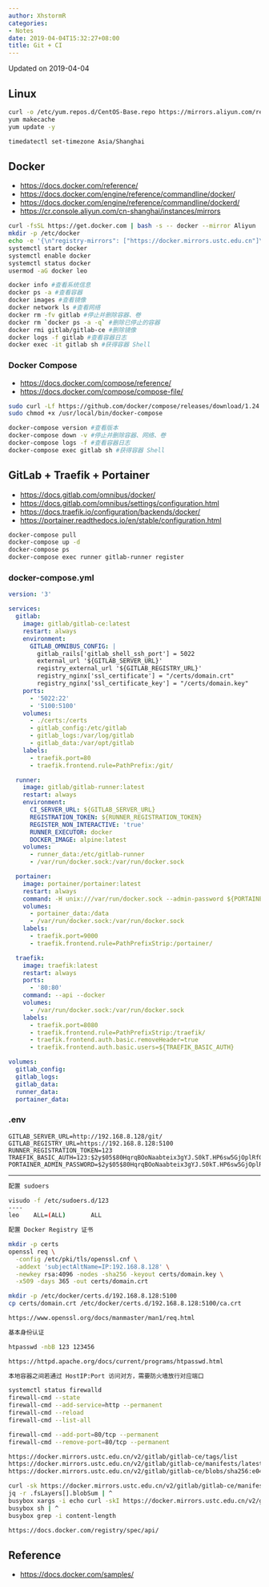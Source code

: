 ```yaml
---
author: XhstormR
categories:
- Notes
date: 2019-04-04T15:32:27+08:00
title: Git + CI
---
```


<!--more-->

Updated on 2019-04-04

>

## Linux
```bash
curl -o /etc/yum.repos.d/CentOS-Base.repo https://mirrors.aliyun.com/repo/Centos-7.repo
yum makecache
yum update -y

timedatectl set-timezone Asia/Shanghai
```

## Docker
* https://docs.docker.com/reference/
* https://docs.docker.com/engine/reference/commandline/docker/
* https://docs.docker.com/engine/reference/commandline/dockerd/
* https://cr.console.aliyun.com/cn-shanghai/instances/mirrors

```bash
curl -fsSL https://get.docker.com | bash -s -- docker --mirror Aliyun
mkdir -p /etc/docker
echo -e '{\n"registry-mirrors": ["https://docker.mirrors.ustc.edu.cn"]\n}' > /etc/docker/daemon.json
systemctl start docker
systemctl enable docker
systemctl status docker
usermod -aG docker leo
```

```bash
docker info #查看系统信息
docker ps -a #查看容器
docker images #查看镜像
docker network ls #查看网络
docker rm -fv gitlab #停止并删除容器、卷
docker rm `docker ps -a -q` #删除已停止的容器
docker rmi gitlab/gitlab-ce #删除镜像
docker logs -f gitlab #查看容器日志
docker exec -it gitlab sh #获得容器 Shell
```

### Docker Compose
* https://docs.docker.com/compose/reference/
* https://docs.docker.com/compose/compose-file/

```bash
sudo curl -Lf https://github.com/docker/compose/releases/download/1.24.0/run.sh -o /usr/local/bin/docker-compose
sudo chmod +x /usr/local/bin/docker-compose
```

```bash
docker-compose version #查看版本
docker-compose down -v #停止并删除容器、网络、卷
docker-compose logs -f #查看容器日志
docker-compose exec gitlab sh #获得容器 Shell
```

## GitLab + Traefik + Portainer
* https://docs.gitlab.com/omnibus/docker/
* https://docs.gitlab.com/omnibus/settings/configuration.html
* https://docs.traefik.io/configuration/backends/docker/
* https://portainer.readthedocs.io/en/stable/configuration.html

```bash
docker-compose pull
docker-compose up -d
docker-compose ps
docker-compose exec runner gitlab-runner register
```

### docker-compose.yml

```yaml
version: '3'

services:
  gitlab:
    image: gitlab/gitlab-ce:latest
    restart: always
    environment:
      GITLAB_OMNIBUS_CONFIG: |
        gitlab_rails['gitlab_shell_ssh_port'] = 5022
        external_url '${GITLAB_SERVER_URL}'
        registry_external_url '${GITLAB_REGISTRY_URL}'
        registry_nginx['ssl_certificate'] = "/certs/domain.crt"
        registry_nginx['ssl_certificate_key'] = "/certs/domain.key"
    ports:
      - '5022:22'
      - '5100:5100'
    volumes:
      - ./certs:/certs
      - gitlab_config:/etc/gitlab
      - gitlab_logs:/var/log/gitlab
      - gitlab_data:/var/opt/gitlab
    labels:
      - traefik.port=80
      - traefik.frontend.rule=PathPrefix:/git/

  runner:
    image: gitlab/gitlab-runner:latest
    restart: always
    environment:
      CI_SERVER_URL: ${GITLAB_SERVER_URL}
      REGISTRATION_TOKEN: ${RUNNER_REGISTRATION_TOKEN}
      REGISTER_NON_INTERACTIVE: 'true'
      RUNNER_EXECUTOR: docker
      DOCKER_IMAGE: alpine:latest
    volumes:
      - runner_data:/etc/gitlab-runner
      - /var/run/docker.sock:/var/run/docker.sock

  portainer:
    image: portainer/portainer:latest
    restart: always
    command: -H unix:///var/run/docker.sock --admin-password ${PORTAINER_ADMIN_PASSWORD}
    volumes:
      - portainer_data:/data
      - /var/run/docker.sock:/var/run/docker.sock
    labels:
      - traefik.port=9000
      - traefik.frontend.rule=PathPrefixStrip:/portainer/

  traefik:
    image: traefik:latest
    restart: always
    ports:
      - '80:80'
    command: --api --docker
    volumes:
      - /var/run/docker.sock:/var/run/docker.sock
    labels:
      - traefik.port=8080
      - traefik.frontend.rule=PathPrefixStrip:/traefik/
      - traefik.frontend.auth.basic.removeHeader=true
      - traefik.frontend.auth.basic.users=${TRAEFIK_BASIC_AUTH}

volumes:
  gitlab_config:
  gitlab_logs:
  gitlab_data:
  runner_data:
  portainer_data:
```

### .env

```
GITLAB_SERVER_URL=http://192.168.8.128/git/
GITLAB_REGISTRY_URL=https://192.168.8.128:5100
RUNNER_REGISTRATION_TOKEN=123
TRAEFIK_BASIC_AUTH=123:$2y$05$80HqrqBOoNaabteix3gYJ.S0kT.HP6sw5GjOplRfGhGezth0yL78y
PORTAINER_ADMIN_PASSWORD=$2y$05$80HqrqBOoNaabteix3gYJ.S0kT.HP6sw5GjOplRfGhGezth0yL78y
```

---

```bash
配置 sudoers

visudo -f /etc/sudoers.d/123
----
leo    ALL=(ALL)       ALL
```

```bash
配置 Docker Registry 证书

mkdir -p certs
openssl req \
  -config /etc/pki/tls/openssl.cnf \
  -addext 'subjectAltName=IP:192.168.8.128' \
  -newkey rsa:4096 -nodes -sha256 -keyout certs/domain.key \
  -x509 -days 365 -out certs/domain.crt

mkdir -p /etc/docker/certs.d/192.168.8.128:5100
cp certs/domain.crt /etc/docker/certs.d/192.168.8.128:5100/ca.crt

https://www.openssl.org/docs/manmaster/man1/req.html
```

```bash
基本身份认证

htpasswd -nbB 123 123456

https://httpd.apache.org/docs/current/programs/htpasswd.html
```

```bash
本地容器之间若通过 HostIP:Port 访问对方，需要防火墙放行对应端口

systemctl status firewalld
firewall-cmd --state
firewall-cmd --add-service=http --permanent
firewall-cmd --reload
firewall-cmd --list-all

firewall-cmd --add-port=80/tcp --permanent
firewall-cmd --remove-port=80/tcp --permanent
```

```bash
https://docker.mirrors.ustc.edu.cn/v2/gitlab/gitlab-ce/tags/list
https://docker.mirrors.ustc.edu.cn/v2/gitlab/gitlab-ce/manifests/latest
https://docker.mirrors.ustc.edu.cn/v2/gitlab/gitlab-ce/blobs/sha256:e04a2435a78d15beae8c317bb18cfc3bc556b8dcdb7d29b256971ad42ee06767

curl -sk https://docker.mirrors.ustc.edu.cn/v2/gitlab/gitlab-ce/manifests/latest | ^
jq -r .fsLayers[].blobSum | ^
busybox xargs -i echo curl -skI https://docker.mirrors.ustc.edu.cn/v2/gitlab/gitlab-ce/blobs/{} | ^
busybox sh | ^
busybox grep -i content-length

https://docs.docker.com/registry/spec/api/
```

## Reference
* https://docs.docker.com/samples/
